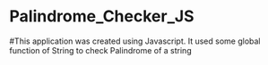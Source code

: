 # Palindrome_Checker_JS
#This application was created using Javascript. It used some global function of String to check Palindrome of a string
